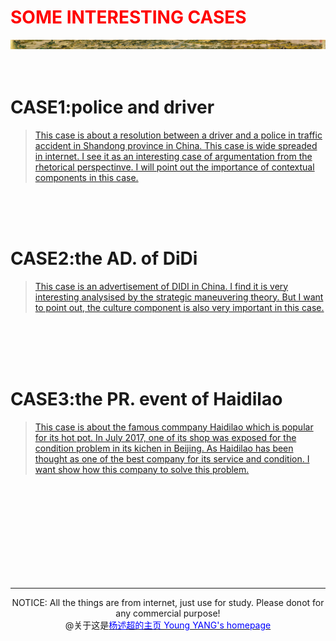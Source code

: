       
# <font color="#ff0000">SOME INTERESTING CASES</font>
<img src="image/清明上河图.jpg">
  <br/><br/> <br/>   
 
# CASE1:police and driver   
> [This case is about a resolution between a driver and a police in traffic accident in Shandong province in China. This case is wide spreaded in internet. I see it as an interesting case of argumentation from the rhetorical perspectinve. I will point out the importance of contextual components in this case.](http://v.youku.com/v_show/id_XMjg5MzQ3NTQ2OA==.html?spm=a2h0k.8191407.0.0&from=s1.8-1-1.2)
            
<br/><br/><br/>
                  
# CASE2:the AD. of DiDi   
> [This case is an advertisement of DIDI in China. I find it is very interesting analysised by the strategic maneuvering theory. But I want to point out, the culture component is also very important in this case.](http://v.youku.com/v_show/id_XMjgwNjU2NzQ5Ng==.html?spm=a2h0k.8191407.0.0&from=s1.8-1-1.2)
    
<br/><br/><br/><br/>

# CASE3:the PR. event of Haidilao   
> <a href="case3">This case is about the famous commpany Haidilao which is popular for its hot pot. In July 2017, one of its shop was exposed for the condition problem in its kichen in Beijing. As Haidilao has been thought as one of the best company for its service and condition. I want show how this company to solve this problem.</a>

    
<br/><br/><br/><br/><br/><br/><br/><br/>  

      
 <content><hr color="ff0000"></content>
     
<center>NOTICE: All the things are from internet, just use for study. Please donot for any commercial purpose!</center>  
<center>@关于这是<a href="http://yangshuchao.com"><font color="0000ff">杨述超的主页 Young YANG's homepage</font></a></center> 

<center><script type="text/javascript">var cnzz_protocol = (("https:" == document.location.protocol) ? " https://" : " http://");document.write(unescape("%3Cspan id='cnzz_stat_icon_1271680563'%3E%3C/span%3E%3Cscript src='" + cnzz_protocol + "s22.cnzz.com/z_stat.php%3Fid%3D1271680563%26show%3Dpic' type='text/javascript'%3E%3C/script%3E"));</script></center>

